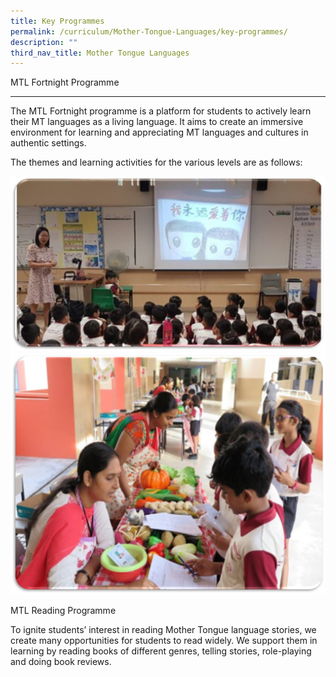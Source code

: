 ```yaml
---
title: Key Programmes
permalink: /curriculum/Mother-Tongue-Languages/key-programmes/
description: ""
third_nav_title: Mother Tongue Languages
---
```

MTL Fortnight Programme  
  

-----------------------------

The MTL Fortnight programme is a platform for students to actively learn their MT languages as a living language. It aims to create an immersive environment for learning and appreciating MT languages and cultures in authentic settings.  
  
The themes and learning activities for the various levels are as follows:

![](/images/MT4.jpeg)
<br>
![](/images/MT5.jpeg)

MTL Reading Programme<br>

To ignite students’ interest in reading Mother Tongue language stories, we create many opportunities for students to read widely. We support them in learning by reading books of different genres, telling stories, role-playing and doing book reviews.  